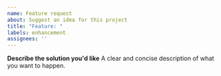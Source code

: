 ```yaml
---
name: Feature request
about: Suggest an idea for this project
title: "Feature: "
labels: enhancement
assignees: ''
---
```


**Describe the solution you'd like**
A clear and concise description of what you want to happen.

